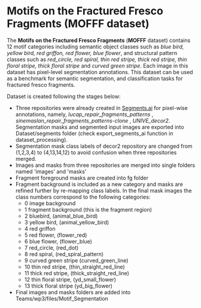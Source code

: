 # Motifs on the Fractured Fresco Fragments (MOFFF dataset)

The **Motifs on the Fractured Fresco Fragments** (**MOFFF** dataset) contains 12 motif categories including semantic 
object classes such as _blue bird, yellow bird, red griffon, red flower, blue flower_, and structural pattern classes such as _red_circle, red spiral, 
thin red stripe, thick red stripe, thin floral stripe, thick floral stripe_ and _curved green stripe_. Each image 
in this dataset has pixel-level segmentation annotations. This dataset can be used as a benchmark for semantic segmentation, 
and classification tasks for fractured fresco fragments. 


Dataset is created following the stages below:

- Three repositories were already created in [Segments.ai](Segments.ai) for pixel-wise annotations, namely, _lucap_repair_fragments_patterns_ , _sinemaslan_repair_fragments_patterns-clone_ , _UNIVE_decor2_. Segmentation masks and segmented input images are exported into Dataset/segments folder (check export_segments_ai function in dataset_processing).
- Segmentation mask class labels of decor2 repository are changed from (1,2,3,4) to (4,13,14,12) to avoid confusion when three repositories merged.
- Images and masks from three repositories are merged into single folders named 'images' and 'masks'
- Fragment foreground masks are created into fg folder
- Fragment background is included as a new category and masks are refined further by re-mapping class labels. In the final mask images the class numbers correspond to the following categories:
  - 0 image background
  - 1 fragment background (this is the fragment region)
  - 2 bluebird, (animal_blue_bird)
  - 3 yellow bird, (animal_yellow_bird)
  - 4 red griffon
  - 5 red flower, (flower_red)
  - 6 blue flower,  (flower_blue)
  - 7 red_circle, (red_dot)
  - 8 red spiral, (red_spiral_pattern)
  - 9 curved green stripe (curved_green_line)
  - 10 thin red stripe, (thin_straight_red_line)
  - 11 thick red stripe,  (thick_straight_red_line)
  - 12 thin floral stripe, (yd_small_flower)
  - 13 thick floral stripe (yd_big_flower)
- Final images and masks folders are added into Teams/wp3/files/Motif_Segmentation

